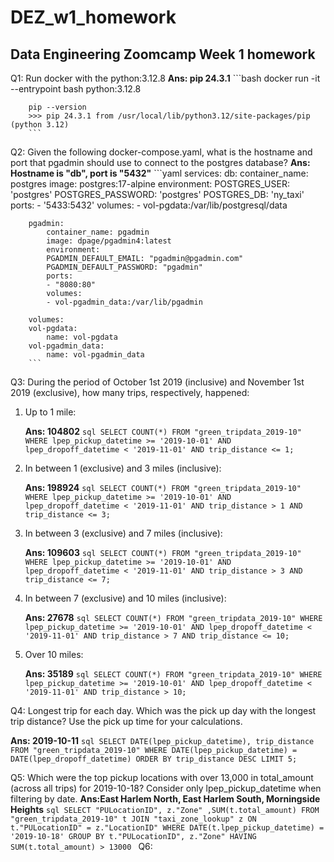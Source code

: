 # DEZ_w1_homework

## Data Engineering Zoomcamp Week 1 homework

Q1: Run docker with the python:3.12.8
    **Ans: pip 24.3.1**
        ```bash
        docker run -it --entrypoint bash python:3.12.8

        pip --version
        >>> pip 24.3.1 from /usr/local/lib/python3.12/site-packages/pip (python 3.12)
        ```

Q2: Given the following docker-compose.yaml, what is the hostname and port that pgadmin should use to connect to the postgres database?
    **Ans: Hostname is "db", port is "5432"**
        ```yaml
        services:
        db:
            container_name: postgres
            image: postgres:17-alpine
            environment:
            POSTGRES_USER: 'postgres'
            POSTGRES_PASSWORD: 'postgres'
            POSTGRES_DB: 'ny_taxi'
            ports:
            - '5433:5432'
            volumes:
            - vol-pgdata:/var/lib/postgresql/data

        pgadmin:
            container_name: pgadmin
            image: dpage/pgadmin4:latest
            environment:
            PGADMIN_DEFAULT_EMAIL: "pgadmin@pgadmin.com"
            PGADMIN_DEFAULT_PASSWORD: "pgadmin"
            ports:
            - "8080:80"
            volumes:
            - vol-pgadmin_data:/var/lib/pgadmin  

        volumes:
        vol-pgdata:
            name: vol-pgdata
        vol-pgadmin_data:
            name: vol-pgadmin_data
        ```

Q3: During the period of October 1st 2019 (inclusive) and November 1st 2019 (exclusive), how many trips, respectively, happened:

1. Up to 1 mile:

    **Ans: 104802**
        ```sql
        SELECT COUNT(*) FROM "green_tripdata_2019-10"
        WHERE lpep_pickup_datetime >= '2019-10-01'
        AND lpep_dropoff_datetime < '2019-11-01'
        AND trip_distance <= 1;
        ```

2. In between 1 (exclusive) and 3 miles (inclusive):

    **Ans: 198924**
        ```sql
        SELECT COUNT(*) FROM "green_tripdata_2019-10"
        WHERE lpep_pickup_datetime >= '2019-10-01'
        AND lpep_dropoff_datetime < '2019-11-01'
        AND trip_distance > 1 AND trip_distance <= 3;
        ```

3. In between 3 (exclusive) and 7 miles (inclusive):

    **Ans: 109603**
        ```sql
        SELECT COUNT(*) FROM "green_tripdata_2019-10"
        WHERE lpep_pickup_datetime >= '2019-10-01'
        AND lpep_dropoff_datetime < '2019-11-01'
        AND trip_distance > 3 AND trip_distance <= 7;
        ```

4. In between 7 (exclusive) and 10 miles (inclusive):

    **Ans: 27678**
        ```sql
        SELECT COUNT(*) FROM "green_tripdata_2019-10"
        WHERE lpep_pickup_datetime >= '2019-10-01'
        AND lpep_dropoff_datetime < '2019-11-01'
        AND trip_distance > 7 AND trip_distance <= 10;
        ```

5. Over 10 miles:

    **Ans: 35189**
        ```sql
        SELECT COUNT(*) FROM "green_tripdata_2019-10"
        WHERE lpep_pickup_datetime >= '2019-10-01'
        AND lpep_dropoff_datetime < '2019-11-01'
        AND trip_distance > 10;
        ```

Q4: Longest trip for each day. Which was the pick up day with the longest trip distance? Use the pick up time for your calculations.

**Ans: 2019-10-11**
    ```sql
    SELECT DATE(lpep_pickup_datetime), trip_distance
    FROM "green_tripdata_2019-10"
    WHERE DATE(lpep_pickup_datetime) = DATE(lpep_dropoff_datetime)
    ORDER BY trip_distance DESC
    LIMIT 5;
    ```

Q5: Which were the top pickup locations with over 13,000 in total_amount (across all trips) for 2019-10-18?
Consider only lpep_pickup_datetime when filtering by date.
    **Ans:East Harlem North, East Harlem South, Morningside Heights**
        ```sql
        SELECT "PULocationID", z."Zone" ,SUM(t.total_amount)
        FROM "green_tripdata_2019-10" t
        JOIN "taxi_zone_lookup" z
        ON t."PULocationID" = z."LocationID"
        WHERE DATE(t.lpep_pickup_datetime) = '2019-10-18'
        GROUP BY t."PULocationID", z."Zone"
        HAVING SUM(t.total_amount) > 13000
        ```
Q6: